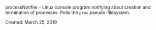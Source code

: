 processNotifier - Linux console program notifying about creation and termination of processes.
Polls the `proc` pseudo-filesystem.

Created: March 25, 2019

